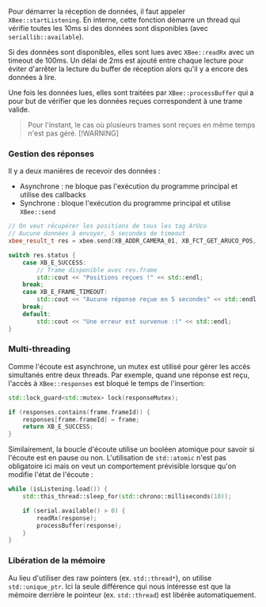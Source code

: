 [order]:       # (3)
[title]:       # (Réception de données)
[description]: # (Implémentation de la réception de données)

Pour démarrer la réception de données, il faut appeler `XBee::startListening`.
En interne, cette fonction démarre un thread qui vérifie toutes les 10ms si des données sont disponibles (avec `seriallib::available`).

Si des données sont disponibles, elles sont lues avec `XBee::readRx` avec un timeout de 100ms.
Un délai de 2ms est ajouté entre chaque lecture pour éviter d'arrêter la lecture du buffer de réception alors qu'il y a encore des données à lire.

Une fois les données lues, elles sont traitées par `XBee::processBuffer` qui a pour but de vérifier que les données reçues correspondent à une trame valide.

> Pour l'instant, le cas où plusieurs trames sont reçues en même temps n'est pas géré.
> [!WARNING]

### Gestion des réponses

Il y a deux manières de recevoir des données :

- Asynchrone : ne bloque pas l'exécution du programme principal et utilise des callbacks
- Synchrone : bloque l'exécution du programme principal et utilise `XBee::send`
```cpp
// On veut récupérer les positions de tous les tag ArUco
// Aucune données à envoyer, 5 secondes de timeout
xbee_result_t res = xbee.send(XB_ADDR_CAMERA_01, XB_FCT_GET_ARUCO_POS, {}, 5)

switch res.status {
    case XB_E_SUCCESS:
        // Trame disponible avec res.frame
        std::cout << "Positions reçues !" << std::endl;
    break;
    case XB_E_FRAME_TIMEOUT:
        std::cout << "Aucune réponse reçue en 5 secondes" << std::endl;
    break;
    default:
        std::cout << "Une erreur est survenue :(" << std::endl;
}
```

### Multi-threading

Comme l'écoute est asynchrone, un mutex est utilisé pour gérer les accès simultanés entre deux threads.
Par exemple, quand une réponse est reçu, l'accès à `XBee::responses` est bloqué le temps de l'insertion: 
```cpp
std::lock_guard<std::mutex> lock(responseMutex);

if (responses.contains(frame.frameId)) {
    responses[frame.frameId] = frame;
    return XB_E_SUCCESS;
}
``` 

Similairement, la boucle d'écoute utilise un booléen atomique pour savoir si l'écoute est en pause ou non.
L'utilisation de `std::atomic` n'est pas obligatoire ici mais on veut un comportement prévisible lorsque qu'on modifie l'état de l'écoute :
```cpp
while (isListening.load()) {
    std::this_thread::sleep_for(std::chrono::milliseconds(10));

    if (serial.available() > 0) {
        readRx(response);
        processBuffer(response);
    }
}
```

### Libération de la mémoire

Au lieu d'utiliser des raw pointers (ex. `std::thread*`), on utilise `std::unique_ptr`.
Ici la seule différence qui nous intéresse est que la mémoire derrière le pointeur (ex. `std::thread`) est libérée automatiquement.
